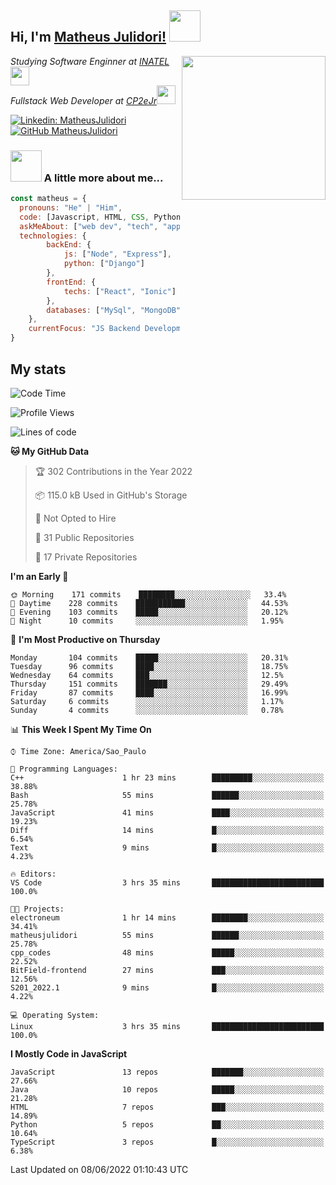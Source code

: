 <h2> Hi, I'm <a href="https://matheusjulidori.github.io" target="_blank">Matheus Julidori!</a> <img src="https://media.giphy.com/media/12oufCB0MyZ1Go/giphy.gif" width="50"></h2>
<img align='right' src="https://media.giphy.com/media/3oKIPnAiaMCws8nOsE/giphy.gif" width="230" height="auto">
<p><em>Studying Software Enginner at <a href="http://www.inatel.br" target="_blank">INATEL</a><img src="https://media.giphy.com/media/fYSnHlufseco8Fh93Z/giphy.gif" width="30"></br>
  Fullstack Web Developer at <a href="http://www.cp2ejr.com.br" target="_blank">CP2eJr</a><img src="https://media.giphy.com/media/WUlplcMpOCEmTGBtBW/giphy.gif" width="30"> 
</em></p>

[![Linkedin: MatheusJulidori](https://img.shields.io/badge/-MatheusJulidori-blue?style=flat-square&logo=Linkedin&logoColor=white&link=https://www.linkedin.com/in/MatheusJulidori/)](https://www.linkedin.com/in/MatheusJulidori/)
[![GitHub MatheusJulidori](https://img.shields.io/github/followers/matheusjulidori?label=follow&style=social)](https://github.com/MatheusJulidori)


### <img src="https://media.giphy.com/media/VgCDAzcKvsR6OM0uWg/giphy.gif" width="50"> A little more about me...  

```javascript
const matheus = {
  pronouns: "He" | "Him",
  code: [Javascript, HTML, CSS, Python, Java, C++, C],
  askMeAbout: ["web dev", "tech", "app dev", "games"],
  technologies: {
        backEnd: {
            js: ["Node", "Express"],
            python: ["Django"]
        },
        frontEnd: {
            techs: ["React", "Ionic"]
        },
        databases: ["MySql", "MongoDB","PostgreSQL"],
    },
    currentFocus: "JS Backend Development",
}
```
<h2>My stats</h2>

<!--START_SECTION:waka-->
![Code Time](http://img.shields.io/badge/Code%20Time-166%20hrs%2017%20mins-blue)

![Profile Views](http://img.shields.io/badge/Profile%20Views-6-blue)

![Lines of code](https://img.shields.io/badge/From%20Hello%20World%20I%27ve%20Written-609%20Thousand%20lines%20of%20code-blue)

**🐱 My GitHub Data** 

> 🏆 302 Contributions in the Year 2022
 > 
> 📦 115.0 kB Used in GitHub's Storage 
 > 
> 🚫 Not Opted to Hire
 > 
> 📜 31 Public Repositories 
 > 
> 🔑 17 Private Repositories  
 > 
**I'm an Early 🐤** 

```text
🌞 Morning    171 commits    ████████░░░░░░░░░░░░░░░░░   33.4% 
🌆 Daytime    228 commits    ███████████░░░░░░░░░░░░░░   44.53% 
🌃 Evening    103 commits    █████░░░░░░░░░░░░░░░░░░░░   20.12% 
🌙 Night      10 commits     ░░░░░░░░░░░░░░░░░░░░░░░░░   1.95%

```
📅 **I'm Most Productive on Thursday** 

```text
Monday       104 commits    █████░░░░░░░░░░░░░░░░░░░░   20.31% 
Tuesday      96 commits     ████░░░░░░░░░░░░░░░░░░░░░   18.75% 
Wednesday    64 commits     ███░░░░░░░░░░░░░░░░░░░░░░   12.5% 
Thursday     151 commits    ███████░░░░░░░░░░░░░░░░░░   29.49% 
Friday       87 commits     ████░░░░░░░░░░░░░░░░░░░░░   16.99% 
Saturday     6 commits      ░░░░░░░░░░░░░░░░░░░░░░░░░   1.17% 
Sunday       4 commits      ░░░░░░░░░░░░░░░░░░░░░░░░░   0.78%

```


📊 **This Week I Spent My Time On** 

```text
⌚︎ Time Zone: America/Sao_Paulo

💬 Programming Languages: 
C++                      1 hr 23 mins        █████████░░░░░░░░░░░░░░░░   38.88% 
Bash                     55 mins             ██████░░░░░░░░░░░░░░░░░░░   25.78% 
JavaScript               41 mins             ████░░░░░░░░░░░░░░░░░░░░░   19.23% 
Diff                     14 mins             █░░░░░░░░░░░░░░░░░░░░░░░░   6.54% 
Text                     9 mins              █░░░░░░░░░░░░░░░░░░░░░░░░   4.23%

🔥 Editors: 
VS Code                  3 hrs 35 mins       █████████████████████████   100.0%

🐱‍💻 Projects: 
electroneum              1 hr 14 mins        ████████░░░░░░░░░░░░░░░░░   34.41% 
matheusjulidori          55 mins             ██████░░░░░░░░░░░░░░░░░░░   25.78% 
cpp_codes                48 mins             █████░░░░░░░░░░░░░░░░░░░░   22.52% 
BitField-frontend        27 mins             ███░░░░░░░░░░░░░░░░░░░░░░   12.56% 
S201_2022.1              9 mins              █░░░░░░░░░░░░░░░░░░░░░░░░   4.22%

💻 Operating System: 
Linux                    3 hrs 35 mins       █████████████████████████   100.0%

```

**I Mostly Code in JavaScript** 

```text
JavaScript               13 repos            ███████░░░░░░░░░░░░░░░░░░   27.66% 
Java                     10 repos            █████░░░░░░░░░░░░░░░░░░░░   21.28% 
HTML                     7 repos             ███░░░░░░░░░░░░░░░░░░░░░░   14.89% 
Python                   5 repos             ██░░░░░░░░░░░░░░░░░░░░░░░   10.64% 
TypeScript               3 repos             █░░░░░░░░░░░░░░░░░░░░░░░░   6.38%

```



 Last Updated on 08/06/2022 01:10:43 UTC
<!--END_SECTION:waka-->
